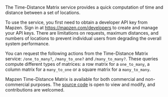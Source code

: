 The Time-Distance Matrix service provides a quick computation of time and distance between a set of locations.

To use the service, you first need to obtain a developer API key from Mapzen. Sign in at https://mapzen.com/developers to create and manage your API keys. There are limitations on requests, maximum distances, and numbers of locations to prevent individual users from degrading the overall system performance.

You can request the following actions from the Time-Distance Matrix service: `/one_to_many?`, `/many_to_one?` and `/many_to_many?`. These queries compute different types of matrices: a row matrix for a `one_to_many`, a column matrix for a `many_to_one` or a square matrix for a `many_to_many`.

Mapzen Time-Distance Matrix is available for both commercial and non-commercial purposes. The [source code](https://github.com/valhalla) is open to view and modify, and contributions are welcomed.
